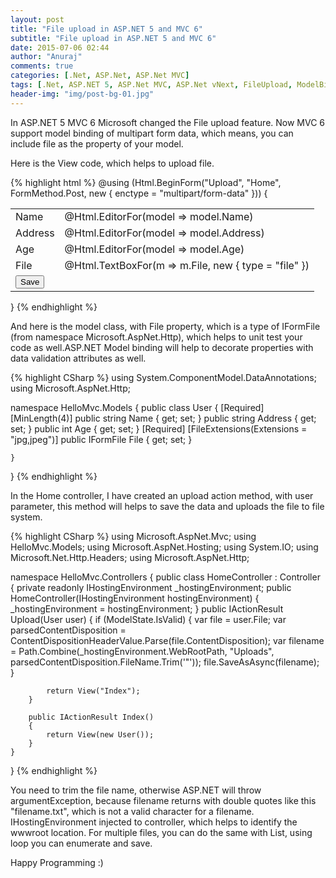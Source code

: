 ```yaml
---
layout: post
title: "File upload in ASP.NET 5 and MVC 6"
subtitle: "File upload in ASP.NET 5 and MVC 6"
date: 2015-07-06 02:44
author: "Anuraj"
comments: true
categories: [.Net, ASP.Net, ASP.Net MVC]
tags: [.Net, ASP.NET 5, ASP.Net MVC, ASP.Net vNext, FileUpload, ModelBinding]
header-img: "img/post-bg-01.jpg"
---
```

In ASP.NET 5 MVC 6 Microsoft changed the File upload feature. Now MVC 6 support model binding of multipart form data, which means, you can include file as the property of your model.

Here is the View code, which helps to upload file.

{% highlight html %}
@using (Html.BeginForm("Upload", "Home", 
    FormMethod.Post, new { enctype = "multipart/form-data" }))
{
    <table>
        <tr>
            <td>Name</td>
            <td>@Html.EditorFor(model => model.Name)</td>
        </tr>
        <tr>
            <td>Address</td>
            <td>@Html.EditorFor(model => model.Address)</td>
        </tr>
        <tr>
            <td>Age</td>
            <td>@Html.EditorFor(model => model.Age)</td>
        </tr>
        <tr>
            <td>File</td>
            <td>@Html.TextBoxFor(m => m.File, new { type = "file" })</td>
        </tr>
        <tr>
            <td colspan="2">
                 <input type="submit" value="Save" />
            </td>
        </tr>
    </table>
}
{% endhighlight %}

And here is the model class, with File property, which is a type of IFormFile (from namespace Microsoft.AspNet.Http), which helps to unit test your code as well.ASP.NET Model binding will help to decorate properties with data validation attributes as well.

{% highlight CSharp %}
using System.ComponentModel.DataAnnotations;
using Microsoft.AspNet.Http;

namespace HelloMvc.Models
{
    public class User
    {
        [Required]
        [MinLength(4)]
        public string Name { get; set; }
        public string Address { get; set; }
        public int Age { get; set; }
        [Required]
        [FileExtensions(Extensions = "jpg,jpeg")]
        public IFormFile File { get; set; }

    }    
}
{% endhighlight %}

In the Home controller, I have created an upload action method, with user parameter, this method will helps to save the data and uploads the file to file system.

{% highlight CSharp %}
using Microsoft.AspNet.Mvc;
using HelloMvc.Models;
using Microsoft.AspNet.Hosting;
using System.IO;
using Microsoft.Net.Http.Headers;
using Microsoft.AspNet.Http;

namespace HelloMvc.Controllers
{
    public class HomeController : Controller
    {
        private readonly IHostingEnvironment _hostingEnvironment;
        public HomeController(IHostingEnvironment hostingEnvironment)
        {
            _hostingEnvironment = hostingEnvironment;
        }
        public IActionResult Upload(User user)
        {
            if (ModelState.IsValid)
            {
                var file = user.File;
                var parsedContentDisposition =
                    ContentDispositionHeaderValue.Parse(file.ContentDisposition);
                var filename = Path.Combine(_hostingEnvironment.WebRootPath,
                    "Uploads", parsedContentDisposition.FileName.Trim('"'));
                file.SaveAsAsync(filename);
            }

            return View("Index");
        }

        public IActionResult Index()
        {
            return View(new User());
        }
    }
}
{% endhighlight %}

You need to trim the file name, otherwise ASP.NET will throw argumentException, because filename returns with double quotes like this "filename.txt", which is not a valid character for a filename. IHostingEnvironment injected to controller, which helps to identify the wwwroot location. For multiple files, you can do the same with List<IFormFile>, using loop you can enumerate and save. 

Happy Programming :)
